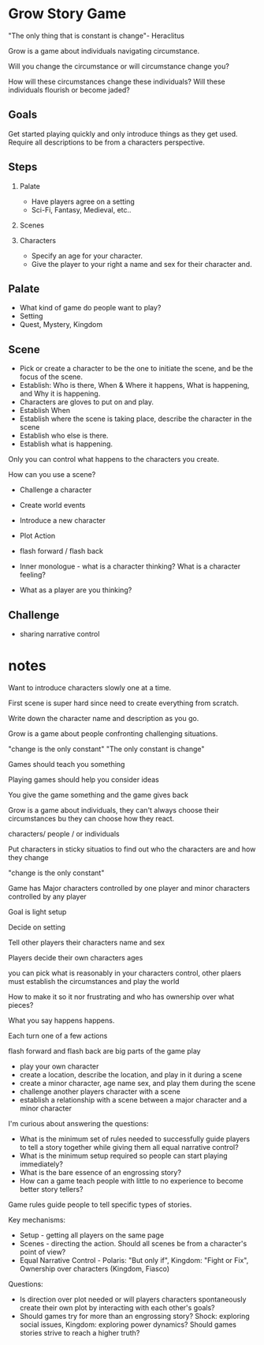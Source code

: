 # Grow Story Game

"The only thing that is constant is change"- Heraclitus

Grow is a game about individuals navigating circumstance.

Will you change the circumstance or will circumstance change you?

How will these circumstances change these individuals? Will these individuals flourish or become jaded?


## Goals

Get started playing quickly and only introduce things as they get used. Require all descriptions to be from a characters perspective.

## Steps

1. Palate
    - Have players agree on a setting
    - Sci-Fi, Fantasy, Medieval, etc..

1. Scenes

1. Characters
    - Specify an age for your character.
    - Give the player to your right a name and sex for their character and.

## Palate

- What kind of game do people want to play?
- Setting
- Quest, Mystery, Kingdom

## Scene

- Pick or create a character to be the one to initiate the scene, and be the focus of the scene.
- Establish: Who is there, When & Where it happens, What is happening, and Why it is happening.
- Characters are gloves to put on and play.
- Establish When
- Establish where the scene is taking place, describe the character in the scene
- Establish who else is there.
- Establish what is happening.

Only you can control what happens to the characters you create.

How can you use a scene?

- Challenge a character
- Create world events
- Introduce a new character
- Plot Action

- flash forward / flash back

- Inner monologue - what is a character thinking? What is a character feeling?

- What as a player are you thinking?

## Challenge

- sharing narrative control

# notes

Want to introduce characters slowly one at a time.

First scene is super hard since need to create everything from scratch.

Write down the character name and description as you go.

Grow is a game about people confronting challenging situations.

"change is the only constant"
"The only constant is change"

Games should teach you something

Playing games should help you consider ideas

You give the game something and the game gives back

Grow is a game about individuals, they can't always choose their circumstances bu they can choose how they react.

characters/ people / or individuals

Put characters in sticky situatios to find out who the characters are and how they change

"change is the only constant"

Game has Major characters controlled by one player and minor characters controlled by any player


Goal is light setup

Decide on setting

Tell other players their characters name and sex

Players decide their own characters ages

you can pick what is reasonably in your characters control, other plaers must establish the circumstances and play the world

How to make it so it nor frustrating and who has ownership over what pieces?

What you say happens happens.

Each turn one of a few actions

flash forward and flash back are big parts of the game play

- play your own character
- create a location, describe the location, and play in it during a scene
- create a minor character, age name sex, and play them during the scene
- challenge another players character with a scene
- establish a relationship with a scene between a major character and a minor character

I'm curious about answering the questions:  

* What is the minimum set of rules needed to successfully guide players to tell a story together while giving them all equal narrative control? 
* What is the minimum setup required so people can start playing immediately? 
* What is the bare essence of an engrossing story? 
* How can a game teach people with little to no experience to become better story tellers?

Game rules guide people to tell specific types of stories. 

Key mechanisms:
* Setup - getting all players on the same page
* Scenes - directing the action. Should all scenes be from a character's point of view?
* Equal Narrative Control - Polaris: "But only if", Kingdom: "Fight or Fix", Ownership over characters (Kingdom, Fiasco)

Questions:
* Is direction over plot needed or will players characters spontaneously create their own plot by interacting with each other's goals?
* Should games try for more than an engrossing story? Shock: exploring social issues, Kingdom: exploring power dynamics? Should games stories strive to reach a higher truth?








